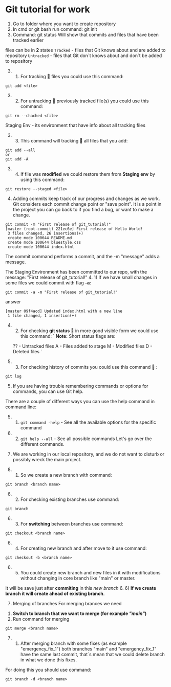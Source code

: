 # Git tutorial for work 
1. Go to folder where you want to create repository
2. In cmd or git bash run command:
git init
3. Command:
git status
Will show that commits and files that have been tracked earlier

files can be in **2** states
`Tracked` - files that Git knows about and are added to repository
`Untracked` - files that Git don\`t knows about and don\`t be added to repository

 3. 1) For tracking :green_book: files you could use this command: 
```
git add <file>
```
 3. 2) For untracking :closed_book: previously tracked file(s) you could use this command:
```
git rm --chached <file>
```
Staging Env - its environment that have info about all tracking files

 3. 3) This command will tracking :green_book: all files that you add:
```
git add --all 
or
git add -A
```
 3. 4) If file was **modified** we could restore them from **Staging env** by using this command:
```
git restore --staged <file>
```
 4. Adding commits keep track of our progress and changes as we work. Git considers each commit change point or "save point". It is a point in the project you can go back to if you find a bug, or want to make a change.
```
git commit -m "First release of git_tutorial!"
[master (root-commit) 221ec6e] First release of Hello World!
 3 files changed, 26 insertions(+)
 create mode 100644 README.md
 create mode 100644 bluestyle.css
 create mode 100644 index.html
```

The commit command performs a commit, and the -m "message" adds a message.

The Staging Environment has been committed to our repo, with the message:
"First release of git_tutorial!"
 4. 1) If we have small changes in some files we could commit with flag **-a**:
```
git commit -a -m "First release of git_tutorial!"
```
answer
```
[master 09f4acd] Updated index.html with a new line
 1 file changed, 1 insertion(+)
```
 4. 2) For checking **git status** :ledger: in more good visible form we could use this command:
`
**Note:** Short status flags are:

    ?? - Untracked files
    A - Files added to stage
    M - Modified files
    D - Deleted files
`
 4. 3) For checking history of commits you could use this command :book: :
```
git log
```
 5. If you are having trouble remembering commands or options for commands, you can use Git help.

There are a couple of different ways you can use the help command in command line:

 5. 1) `git command -help` -  See all the available options for the specific command
 5. 2) `git help --all` -  See all possible commands
 Let's go over the different commands.

 6. We are working in our local repository, and we do not want to disturb or possibly wreck the main project.

 6. 1) So we create a new branch with command:
```
git branch <branch name>
```
 6. 2) For checking existing branches use command:
```
git branch
```
 6. 3) For **switching** between branches use command:
```
git checkout <branch name>
```
 6. 4) For creating new branch and after move to it use command:
```
git checkout -b <branch name>
```
 6. 5) You could create new branch and new files in it with modifications without changing in core branch like "main" or master.

It will be save just after **commiting** in this *new branch*
 6. 6) **If we create branch it will create ahead of existing branch**.

 7. Merging of branches
For merging brances we need
1) **Switch to branch that we want to merge (for example *"main"*)**
2) Run command for merging
```
git merge <branch name>
``` 
 7. 1) After merging branch with some fixes (as example "emergency_fix_1") both branches "main" and "emergency_fix_1" have the same last commit, that`s mean that we could delete branch in what we done this fixes.

For doing this you should use command:
```
git branch -d <branch name>
```



